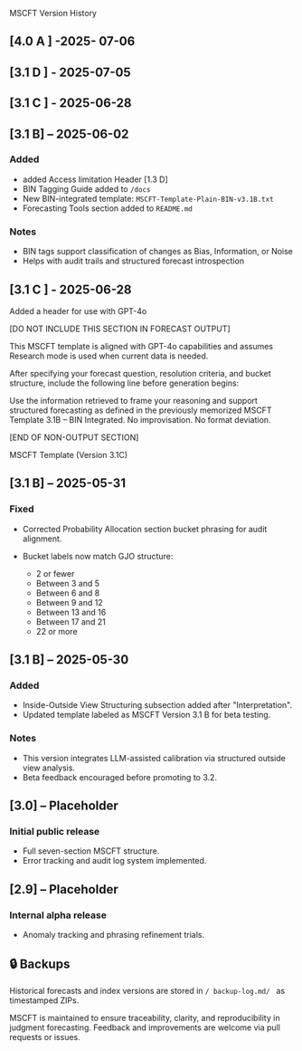 MSCFT Version History
## \[4.0 A ]  -2025- 07-06
## \[3.1 D ]  - 2025-07-05
## \[3.1 C ]  - 2025-06-28
## \[3.1 B]   – 2025-06-02

### Added
* added Access limitation Header [1.3 D]
* BIN Tagging Guide added to `/docs`
* New BIN-integrated template: `MSCFT-Template-Plain-BIN-v3.1B.txt`
* Forecasting Tools section added to `README.md`

### Notes

* BIN tags support classification of changes as Bias, Information, or Noise
* Helps with audit trails and structured forecast introspection

## \[3.1 C ]  - 2025-06-28
Added a header for use with GPT-4o                               

[DO NOT INCLUDE THIS SECTION IN FORECAST OUTPUT]

This MSCFT template is aligned with GPT-4o capabilities and assumes Research mode is used when current data is needed.

After specifying your forecast question, resolution criteria, and bucket structure, include the following line before generation begins:

Use the information retrieved to frame your reasoning and support structured forecasting as defined in the previously memorized MSCFT Template 3.1B – BIN Integrated. No improvisation. No format deviation.

[END OF NON-OUTPUT SECTION]

MSCFT Template (Version 3.1C)



## \[3.1 B] – 2025-05-31

### Fixed

* Corrected Probability Allocation section bucket phrasing for audit alignment.
* Bucket labels now match GJO structure:

  * 2 or fewer
  * Between 3 and 5
  * Between 6 and 8
  * Between 9 and 12
  * Between 13 and 16
  * Between 17 and 21
  * 22 or more

## \[3.1 B] – 2025-05-30

### Added

* Inside-Outside View Structuring subsection added after "Interpretation".
* Updated template labeled as MSCFT Version 3.1 B for beta testing.

### Notes

* This version integrates LLM-assisted calibration via structured outside view analysis.
* Beta feedback encouraged before promoting to 3.2.

## \[3.0] – Placeholder

### Initial public release

* Full seven-section MSCFT structure.
* Error tracking and audit log system implemented.

## \[2.9] – Placeholder

### Internal alpha release

* Anomaly tracking and phrasing refinement trials.

## 🔒 Backups

Historical forecasts and index versions are stored in `/ backup-log.md/ ` as timestamped ZIPs.

MSCFT is maintained to ensure traceability, clarity, and reproducibility in judgment forecasting. Feedback and improvements are welcome via pull requests or issues.
